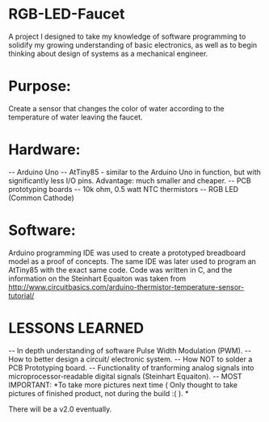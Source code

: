 # RGB-LED-Faucet

A project I designed to take my knowledge of software programming to solidify my growing understanding of basic electronics, as well as to begin thinking about design of systems as a mechanical engineer. 

# Purpose:
Create a sensor that changes the color of water according to the temperature of water leaving the faucet.

# Hardware:
-- Arduino Uno
-- AtTiny85 - similar to the Arduino Uno in function, but with significantly less I/O pins. Advantage: much smaller and cheaper.
-- PCB prototyping boards
-- 10k ohm, 0.5 watt NTC thermistors
-- RGB LED (Common Cathode)

# Software:
Arduino programming IDE was used to create a prototyped breadboard model as a proof of concepts. The same IDE was later used to program an AtTiny85 with the exact same code. Code was written in C, and the information on the Steinhart Equaiton was taken from http://www.circuitbasics.com/arduino-thermistor-temperature-sensor-tutorial/

# LESSONS LEARNED
-- In depth understanding of software Pulse Width Modulation (PWM).
-- How to better design a circuit/ electronic system.
-- How NOT to solder a PCB Prototyping board.
-- Functionality of tranforming analog signals into microprocessor-readable digital signals (Steinhart Equaiton).
-- MOST IMPORTANT: *To take more pictures next time (  Only thought to take pictures of finished product, not during the build :(  ). *

There will be a v2.0 eventually.
